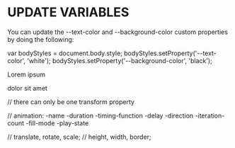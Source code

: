 # UPDATE VARIABLES

You can update the --text-color and --background-color custom properties by doing the following:

var bodyStyles = document.body.style;
bodyStyles.setProperty('--text-color', 'white');
bodyStyles.setProperty('--background-color', 'black');

<p class="colored" style="--mycolor:red;">Lorem ipsum</p>
<p class="shadowed" style="--shadowcolor:green;">dolor sit amet</p>

// there can only be one transform property

// animation: -name -duration -timing-function -delay -direction -iteration-count -fill-mode -play-state

// translate, rotate, scale;
// height, width, border;

<!-- https://stackoverflow.com/questions/52005083/how-to-define-css-variables-in-style-attribute-in-react-and-typescript -->